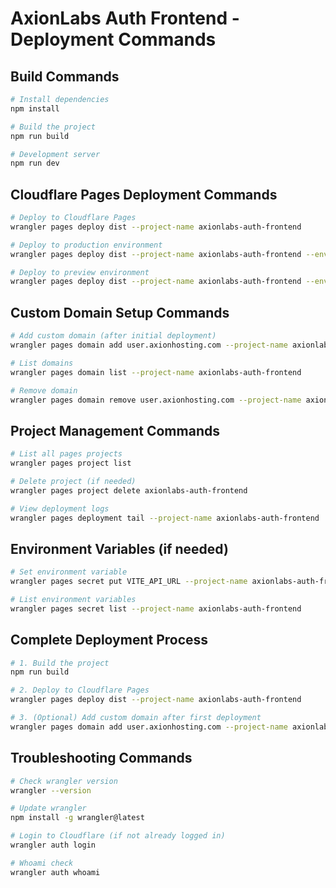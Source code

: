 # AxionLabs Auth Frontend - Deployment Commands

## Build Commands
```bash
# Install dependencies
npm install

# Build the project
npm run build

# Development server
npm run dev
```

## Cloudflare Pages Deployment Commands
```bash
# Deploy to Cloudflare Pages
wrangler pages deploy dist --project-name axionlabs-auth-frontend

# Deploy to production environment
wrangler pages deploy dist --project-name axionlabs-auth-frontend --env production

# Deploy to preview environment
wrangler pages deploy dist --project-name axionlabs-auth-frontend --env preview
```

## Custom Domain Setup Commands
```bash
# Add custom domain (after initial deployment)
wrangler pages domain add user.axionhosting.com --project-name axionlabs-auth-frontend

# List domains
wrangler pages domain list --project-name axionlabs-auth-frontend

# Remove domain
wrangler pages domain remove user.axionhosting.com --project-name axionlabs-auth-frontend
```

## Project Management Commands
```bash
# List all pages projects
wrangler pages project list

# Delete project (if needed)
wrangler pages project delete axionlabs-auth-frontend

# View deployment logs
wrangler pages deployment tail --project-name axionlabs-auth-frontend
```

## Environment Variables (if needed)
```bash
# Set environment variable
wrangler pages secret put VITE_API_URL --project-name axionlabs-auth-frontend

# List environment variables
wrangler pages secret list --project-name axionlabs-auth-frontend
```

## Complete Deployment Process
```bash
# 1. Build the project
npm run build

# 2. Deploy to Cloudflare Pages
wrangler pages deploy dist --project-name axionlabs-auth-frontend

# 3. (Optional) Add custom domain after first deployment
wrangler pages domain add user.axionhosting.com --project-name axionlabs-auth-frontend
```

## Troubleshooting Commands
```bash
# Check wrangler version
wrangler --version

# Update wrangler
npm install -g wrangler@latest

# Login to Cloudflare (if not already logged in)
wrangler auth login

# Whoami check
wrangler auth whoami
```